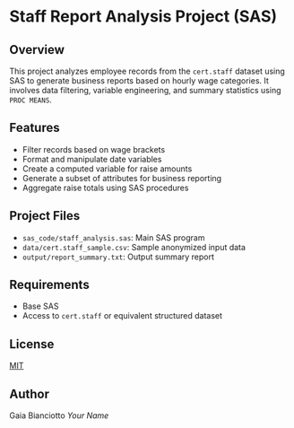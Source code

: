 # Staff Report Analysis Project (SAS)

## Overview
This project analyzes employee records from the `cert.staff` dataset using SAS to generate business reports based on hourly wage categories. It involves data filtering, variable engineering, and summary statistics using `PROC MEANS`.

## Features
- Filter records based on wage brackets
- Format and manipulate date variables
- Create a computed variable for raise amounts
- Generate a subset of attributes for business reporting
- Aggregate raise totals using SAS procedures

## Project Files
- `sas_code/staff_analysis.sas`: Main SAS program
- `data/cert.staff_sample.csv`: Sample anonymized input data
- `output/report_summary.txt`: Output summary report

## Requirements
- Base SAS
- Access to `cert.staff` or equivalent structured dataset

## License
[MIT](LICENSE)

## Author
Gaia Bianciotto
*Your Name*
